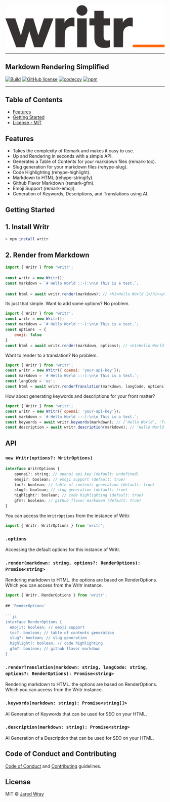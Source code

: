 ![Writr](site/logo.svg)

---

## Markdown Rendering Simplified
[![Build](https://github.com/jaredwray/writr/actions/workflows/tests.yml/badge.svg)](https://github.com/jaredwray/writr/actions/workflows/tests.yml)
[![GitHub license](https://img.shields.io/github/license/jaredwray/writr)](https://github.com/jaredwray/writr/blob/master/LICENSE)
[![codecov](https://codecov.io/gh/jaredwray/writr/branch/master/graph/badge.svg?token=1YdMesM07X)](https://codecov.io/gh/jaredwray/writr)
[![npm](https://img.shields.io/npm/dm/writr)](https://npmjs.com/package/writr)

---
## Table of Contents
- [Features](#features)
- [Getting Started](#getting-started)
- [License - MIT](#license)

## Features
* Takes the complexity of Remark and makes it easy to use.
* Up and Rendering in seconds with a simple API.
* Generates a Table of Contents for your markdown files (remark-toc).
* Slug generation for your markdown files (rehype-slug).
* Code Highlighting (rehype-highlight).
* Markdown to HTML (rehype-stringify).
* Github Flavor Markdown (remark-gfm).
* Emoji Support (remark-emoji).
* Generation of Keywords, Descriptions, and Translations using AI.

## Getting Started 

## 1. Install Writr

```bash
> npm install writr
```

## 2. Render from Markdown

```javascript
import { Writr } from 'writr';

const writr = new Writr();
const markdown = `# Hello World ::-):\n\n This is a test.`;

const html = await writr.render(markdown); // <h1>Hello World 🙂</h1><p>This is a test.</p>
```
Its just that simple. Want to add some options? No problem.

```javascript
import { Writr } from 'writr';
const writr = new Writr();
const markdown = `# Hello World ::-):\n\n This is a test.`;
const options  = {
	emoji: false
}
const html = await writr.render(markdown, options); // <h1>Hello World ::-):</h1><p>This is a test.</p>
```

Want to render to a translation? No problem.

```javascript
import { Writr } from 'writr';
const writr = new Writr({ openai: 'your-api-key'});
const markdown = `# Hello World ::-):\n\n This is a test.`;
const langCode = 'es';
const html = await writr.renderTranslation(markdown, langCode, options); // <h1>Hola Mundo 🙂</h1><p>Esta es una prueba.</p>
```

How about generating keywords and descriptions for your front matter?

```javascript
import { Writr } from 'writr';
const writr = new Writr({ openai: 'your-api-key'});
const markdown = `# Hello World ::-):\n\n This is a test.`;
const keywords = await writr.keywords(markdown); // ['Hello World', 'Test']
const description = await writr.description(markdown); // 'Hello World Test'
```

## API

### `new Writr(options?: WritrOptions)`

```js
interface WritrOptions {
  	openai?: string; // openai api key (default: undefined)
	emoji?: boolean; // emoji support (default: true)
  	toc?: boolean; // table of contents generation (default: true)
  	slug?: boolean; // slug generation (default: true)
  	highlight?: boolean; // code highlighting (default: true)
	gfm?: boolean; // github flavor markdown (default: true)
}
```

You can access the `WritrOptions` from the instance of Writr.

```javascript
import { Writr, WritrOptions } from 'writr';
```

### `.options`

Accessing the default options for this instance of Writr.

### `.render(markdown: string, options?: RenderOptions): Promise<string>`

Rendering markdown to HTML. the options are based on RenderOptions. Which you can access from the Writr instance.

```javascript
import { Writr, RenderOptions } from 'writr';

## `RenderOptions`

```js
interface RenderOptions {
  emoji?: boolean; // emoji support
  toc?: boolean; // table of contents generation
  slug?: boolean; // slug generation
  highlight?: boolean; // code highlighting
  gfm?: boolean; // github flavor markdown
}
```

### `.renderTranslation(markdown: string, langCode: string, options?: RenderOptions): Promise<string>`

Rendering markdown to HTML. the options are based on RenderOptions. Which you can access from the Writr instance.


### `.keywords(markdown: string): Promise<string[]>`

AI Generation of Keywords that can be used for SEO on your HTML.

### `.description(markdown: string): Promise<string>`

AI Generation of a Description that can be used for SEO on your HTML.

## Code of Conduct and Contributing
[Code of Conduct](CODE_OF_CONDUCT.md) and [Contributing](CONTRIBUTING.md) guidelines.

## License

MIT © [Jared Wray](https://jaredwray.com)
